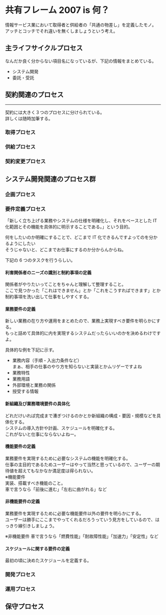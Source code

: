 # 共有フレーム 2007 is 何？

情報サービス業において取得者と供給者の「共通の物差し」を定義したモノ。  
アッチとコッチでそれ違いを無くしましょうという考え。

## 主ライフサイクルプロセス

なんだか良く分からない項目名になっているが、下記の情報をまとめている。

- システム開発
- 委託・受託

## 契約関連のプロセス

---

契約には大きく３つのプロセスに分けられている。  
詳しくは随時加筆する。

### 取得プロセス

### 供給プロセス

### 契約変更プロセス

## システム開発関連のプロセス群


### 企画プロセス

### 要件定義プロセス

「新しく立ち上げる業務やシステムの仕様を明確化し、それをベースとした IT 化範囲とその機能を具体的に明示することである。」という目的。

何をしたいのか明確にすることで、どこまで IT 化できるんですよってのを分かるようにしたい  
そうじゃないと、どこまでお仕事にするのか分からんからね。

下記の 6 つのタスクを行うらしい。

#### 利害関係者のニーズの識別と制約事項の定義

関係者がやりたいってことをちゃんと理解して整理すること。  
ここで見つかった「これはできません」とか「これをこうすればできます」とか制約事項を洗い出して仕事をしやすくする。

#### 業務要件の定義

新しい業務の在り方や運用をまとめたので、業務上実現すべき要件を明らかにする。  
もっと詰めて具体的に内を実現するシステムだったらいいのかを決めるわけですよ。

具体的な例を下記に示す。

- 業務内容（手順・入出力条件など）  
  まぁ、相手の仕事のやり方を知らないと実装とかムリゲーですよね
- 業務特性
- 業務用語
- 外部環境と業務の関係
- 授受する情報

#### 新組織及び業務環境要件の具体化

どれだけいれば完成まで漕ぎつけるのかとか新組織の構成・要因・規模などを具体化する。  
システムの導入方針や計画、スケジュールを明確化する。  
これがないと仕事にならないよねー。

#### 機能要件の定義

業務要件を実現するために必要なシステムの機能を明確化する。  
仕事の主目的であるためユーザーはやって当然と思っているので、ユーザーの期待値を超えてもなかなか満足度は得られない。  
※機能要件  
実装、搭載すべき機能のこと。  
車で言うなら「前後に進む」「左右に曲がれる」など

#### 非機能要件の定義

業務要件を実現するために必要な機能要件以外の要件を明らかにする。  
ユーザーは勝手にここまでやってくれるだろうっていう見方をしているので、はっきり線引きしましょう。

※非機能要件
車で言うなら「燃費性能」「耐故障性能」「加速力」「安定性」など

#### スケジュールに関する要件の定義

最初の頃に決めたスケジュールを定義する。

### 開発プロセス

### 運用プロセス

## 保守プロセス
